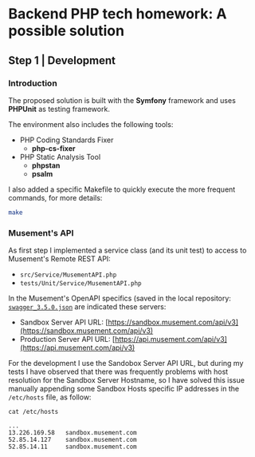 # Backend PHP tech homework: A possible solution

## Step 1 | Development

### Introduction

The proposed solution is built with the **Symfony** framework and uses **PHPUnit** as testing framework.

The environment also includes the following tools:

- PHP Coding Standards Fixer
    - **php-cs-fixer**
- PHP Static Analysis Tool
    - **phpstan**
    - **psalm**

I also added a specific Makefile to quickly execute the more frequent commands, for more details: 

```bash
make
```  

### Musement's API

As first step I implemented a service class (and its unit test) to access to Musement's Remote REST API:
- `src/Service/MusementAPI.php`
- `tests/Unit/Service/MusementAPI.php`

In the Musement's OpenAPI specifics (saved in the local repository: [`swagger_3.5.0.json`](./api.musement.com/swagger_3.5.0.json) are indicated these servers:
- Sandbox Server API URL: [https://sandbox.musement.com/api/v3](https://sandbox.musement.com/api/v3)
- Production Server API URL: [https://api.musement.com/api/v3](https://api.musement.com/api/v3)

For the development I use the Sandobox Server API URL, but during my tests I have observed that there was frequently problems with host resolution for the Sandbox Server Hostname, so I have solved this issue manually appending some Sandbox Hosts specific IP addresses in the `/etc/hosts` file, as follow:  

`cat /etc/hosts`
```console
... 
13.226.169.58   sandbox.musement.com
52.85.14.127    sandbox.musement.com
52.85.14.11     sandbox.musement.com
```
